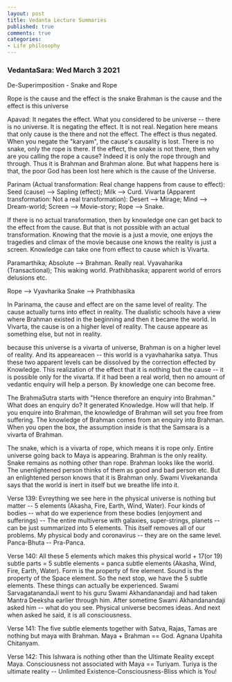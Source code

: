 ```yaml
---
layout: post
title: Vedanta Lecture Summaries
published: true
comments: true
categories: 
- Life philosophy
---
```


### VedantaSara: Wed March 3 2021

De-Superimposition - Snake and Rope

Rope is the cause and the effect is the snake
Brahman is the cause and the effect is this universe

Apavad: It negates the effect. What you considered to be universe -- there is no universe. It is negating the effect. It is not real. Negation here means that only cause is the there and not the effect. The effect is thus negated. When you negate the "karyam", the cause's causality is lost. There is no snake, only the rope is there. If the effect, the snake is not there, then why are you calling the rope a cause? Indeed it is only the rope through and through. Thus it is Brahman and Brahman alone. But what happens here is that, the poor God has been lost here which is the cause of the Universe.

Parinam (Actual transformation: Real change happens from cause to effect): Seed (cause) --> Sapling (effect); Milk --> Curd.
Vivarta (Apparent transformation: Not a real transformation): Desert --> Mirage; Mind --> Dream-world; Screen --> Movie-story; Rope --> Snake.

If there is no actual transformation, then by knowledge one can get back to the effect from the cause. But that is not possible with an actual transformation. Knowing that the movie is a just a movie, one enjoys the tragedies and climax of the movie because one knows the reality is just a screen. Knowledge can take one from effect to cause which is Vivarta.

Paramarthika; Absolute --> Brahman. Really real.
Vyavaharika (Transactional); This waking world.
Prathibhasika; apparent world of errors delusions etc.

Rope --> Vyavharika
Snake --> Prathibhasika

In Parinama, the cause and effect are on the same level of reality. The cause actually turns into effect in reality. The dualistic schools have a view where Brahman existed in the beginning and then it became the world.
In Vivarta, the cause is on a higher level of reality. The cause appeare as something else, but not in reality.

because this universe is a vivarta of universe, Brahman is on a higher level of reality. And its appeareacen -- this world is a vyavhaharika satya. Thus these two apparent levels can be dissolved by the correction effected by Knowledge. This realization of the effect that it is nothing but the cause -- it is possible only for the vivarta. If it had been a real world, then no amount of vedantic enquiry will help a person. By knowledge one can become free.

The BrahmaSutra starts with "Hence therefore an enquiry into Brahman." What does an enquiry do? It generated Knowledge. How will that help. If you enquire into Brahman, the knowledge of Brahman will set you free from suffering. The knowledge of Brahman comes from an enquiry into Brahman. When you open the box, the assumption inside is that the Samsara is a vivarta of Brahman. 

The snake, which is a vivarta of rope, which means it is rope only. Entire universe going back to Maya is appearing. Brahman is the only reality. Snake remains as nothing other than rope. Brahman looks like the world. The unenlightened person thinks of them as good and bad person etc. But an enlightened person knows that it is Brahman only. Swami Vivekananda says that the world is inert in itself but we breathe life into it.

Verse 139: Evreything we see here in the physical universe is nothing but matter -- 5 elements (Akasha, Fire, Earth, Wind, Water). Four kinds of bodies -- what do we experience from these bodies (enjoyment and sufferings) -- The entire multiverse with galaxies, super-strings, planets -- can be just summarized into 5 elements. This itself removes all of our problems. My physical body and coronavirus -- they are on the same level. Panca-Bhuta -- Pra-Panca.

Verse 140: All these 5 elements which makes this physical world + 17(or 19) subtle parts = 5 subtle elements = panca subtle elements (Akasha, Wind, Fire, Earth, Water). Form is the property of fire element. Sound is the property of the Space element. So the next stop, we have the 5 subtle elements. These things can actually be experienced. Swami SarvagatanandaJi went to his guru Swami Akhandanandaji and had taken Mantra Deeksha earlier through him. After sometime Swami Akhandanandaji asked him -- what do you see.  Physical universe becomes ideas. And next when asked he said, it is all consciousness.

Verse 141: The five subtle elements together with Satva, Rajas, Tamas are nothing but maya with Brahman. Maya + Brahman == God. Agnana Upahita Chitanyam.

Verse 142: This Ishwara is nothing other than the Ultimate Reality except Maya. Consciousness not associated with Maya == Turiyam. Turiya is the ultimate reality -- Unlimited Existence-Consciousness-Bliss which is You! 
